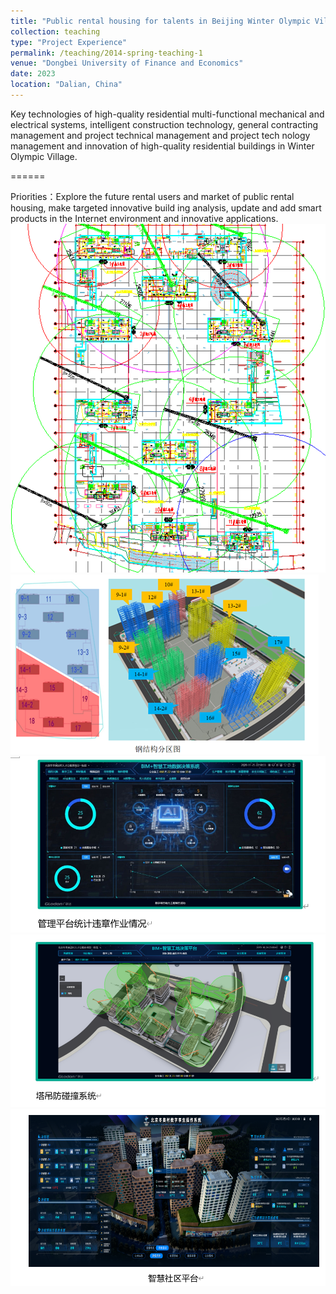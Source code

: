```yaml
---
title: "Public rental housing for talents in Beijing Winter Olympic Village"
collection: teaching
type: "Project Experience"
permalink: /teaching/2014-spring-teaching-1
venue: "Dongbei University of Finance and Economics"
date: 2023
location: "Dalian, China"
---
```


Key technologies of high-quality residential multi-functional mechanical and electrical systems, intelligent construction technology, 
general contracting management and project technical management and project tech nology management and innovation of high-quality 
residential buildings in Winter Olympic Village.

======

Priorities：Explore the future rental users and market of public rental housing, make targeted innovative build ing analysis, update 
and add smart products in the Internet environment and innovative applications.
<br/><img src='/images/dongao11.png'><br/><img src='/images/dongao22.png'><br/><img src='/images/dongao33.png'><br/><img src='/images/dongao44.png'><br/><img src='/images/dongao55.png'>

